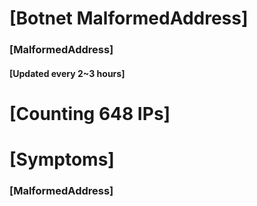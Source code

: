 # [Botnet MalformedAddress]
### [MalformedAddress]
#### [Updated every 2~3 hours]

# [Counting 648 IPs]

# [Symptoms] 
###   [MalformedAddress]
